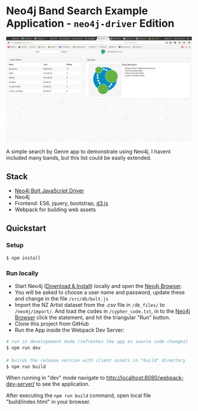 # Neo4j Band Search Example Application - `neo4j-driver` Edition

![image of application](./img/Screenshot.png)

A simple search by Genre app to demonstrate using Neo4j. I havent included many bands, but this list could be easily extended.

## Stack

* [Neo4j Bolt JavaScript Driver](https://github.com/neo4j/neo4j-javascript-driver)
* Neo4j
* Frontend: ES6, jquery, bootstrap, [d3.js](http://d3js.org/)
* Webpack for building web assets

## Quickstart

### Setup

```bash
$ npm install
```

### Run locally

* Start Neo4j ([Download & Install](http://neo4j.com/download)) locally and open the [Neo4j Browser](http://localhost:7474).
* You will be asked to choose a user name and password, update these and change in the file `/src/db/bolt.js` 
* Import the NZ Artist dataset from the .csv file in `/db_files/` to `/neo4j/import/`. And load the codes in `/cypher_code.txt`, in to the [Neo4j Browser](https://localhost:7474) click the statement, and hit the triangular "Run" button.
* Clone this project from GitHub
* Run the App inside the Webpack Dev Server:

```bash
# run in developement mode (refreshes the app on source code changes)
$ npm run dev

# builds the release version with client assets in "build" directory
$ npm run build
```

When running in "dev" mode navigate to [http://localhost:8080/webpack-dev-server/](http://localhost:8080/webpack-dev-server/) to see the application.

After executing the `npm run build` command,  open local file "build/index.html" in your browser.
